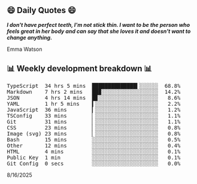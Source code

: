 ## 😄 Daily Quotes 😄

_**I don't have perfect teeth, I'm not stick thin. I want to be the person who feels great in her body and can say that she loves it and doesn't want to change anything.**_

Emma Watson



## 📊 Weekly development breakdown 📊

<pre>TypeScript  34 hrs 5 mins  ██████████████▍░░░░░░  68.8%
Markdown    7 hrs 2 mins   ██▉░░░░░░░░░░░░░░░░░░  14.2%
JSON        4 hrs 14 mins  █▊░░░░░░░░░░░░░░░░░░░   8.6%
YAML        1 hr 5 mins    ▍░░░░░░░░░░░░░░░░░░░░   2.2%
JavaScript  36 mins        ▎░░░░░░░░░░░░░░░░░░░░   1.2%
TSConfig    33 mins        ▏░░░░░░░░░░░░░░░░░░░░   1.1%
Git         31 mins        ▏░░░░░░░░░░░░░░░░░░░░   1.1%
CSS         23 mins        ▏░░░░░░░░░░░░░░░░░░░░   0.8%
Image (svg) 23 mins        ▏░░░░░░░░░░░░░░░░░░░░   0.8%
Bash        15 mins        ░░░░░░░░░░░░░░░░░░░░░   0.5%
Other       12 mins        ░░░░░░░░░░░░░░░░░░░░░   0.4%
HTML        4 mins         ░░░░░░░░░░░░░░░░░░░░░   0.1%
Public Key  1 min          ░░░░░░░░░░░░░░░░░░░░░   0.1%
Git Config  0 secs         ░░░░░░░░░░░░░░░░░░░░░   0.0%</pre>

8/16/2025